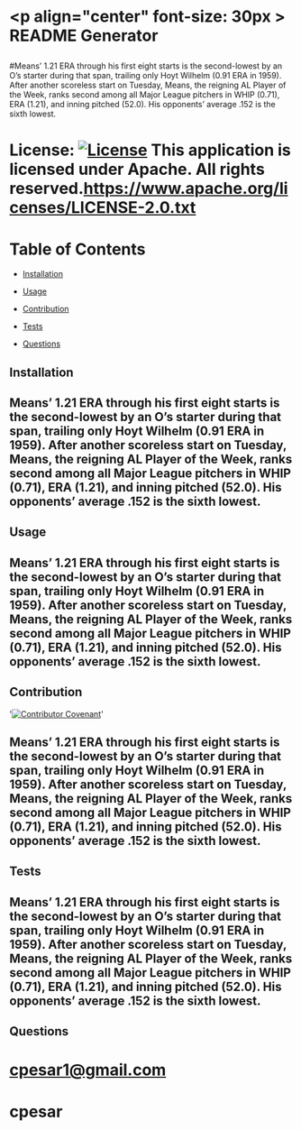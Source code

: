 # <p align="center" font-size: 30px > README Generator </p>
  #Means’ 1.21 ERA through his first eight starts is the second-lowest by an O’s starter during that span, trailing only Hoyt Wilhelm (0.91 ERA in 1959). After another scoreless start on Tuesday, Means, the reigning AL Player of the Week, ranks second among all Major League pitchers in WHIP (0.71), ERA (1.21), and inning pitched (52.0). His opponents’ average .152 is the sixth lowest.
  
  # License: [![License](https://img.shields.io/badge/License-Apache%202.0-blue.svg)](https://opensource.org/licenses/Apache-2.0) This application is licensed under Apache. All rights reserved.https://www.apache.org/licenses/LICENSE-2.0.txt
  

  # Table of Contents

  * [Installation](#installation)

  * [Usage](#usage)

  * [Contribution](#contribution)

  * [Tests](#tests)

  * [Questions](#questions)

  

  ## Installation
  ## <a name="installation">Means’ 1.21 ERA through his first eight starts is the second-lowest by an O’s starter during that span, trailing only Hoyt Wilhelm (0.91 ERA in 1959). After another scoreless start on Tuesday, Means, the reigning AL Player of the Week, ranks second among all Major League pitchers in WHIP (0.71), ERA (1.21), and inning pitched (52.0). His opponents’ average .152 is the sixth lowest.</a>

  ## Usage
  ## <a name="usage">Means’ 1.21 ERA through his first eight starts is the second-lowest by an O’s starter during that span, trailing only Hoyt Wilhelm (0.91 ERA in 1959). After another scoreless start on Tuesday, Means, the reigning AL Player of the Week, ranks second among all Major League pitchers in WHIP (0.71), ERA (1.21), and inning pitched (52.0). His opponents’ average .152 is the sixth lowest.</a>

  ## Contribution
  '[![Contributor Covenant](https://img.shields.io/badge/Contributor%20Covenant-2.0-4baaaa.svg)](code_of_conduct.md)'
  ## <a name="contribution">Means’ 1.21 ERA through his first eight starts is the second-lowest by an O’s starter during that span, trailing only Hoyt Wilhelm (0.91 ERA in 1959). After another scoreless start on Tuesday, Means, the reigning AL Player of the Week, ranks second among all Major League pitchers in WHIP (0.71), ERA (1.21), and inning pitched (52.0). His opponents’ average .152 is the sixth lowest.</a>
  

  ## Tests
  ## <a name="tests">Means’ 1.21 ERA through his first eight starts is the second-lowest by an O’s starter during that span, trailing only Hoyt Wilhelm (0.91 ERA in 1959). After another scoreless start on Tuesday, Means, the reigning AL Player of the Week, ranks second among all Major League pitchers in WHIP (0.71), ERA (1.21), and inning pitched (52.0). His opponents’ average .152 is the sixth lowest.</a>

  ## Questions
  # <a name = "email">cpesar1@gmail.com</a>
  # <a name = "questions">cpesar</a>
 

  

